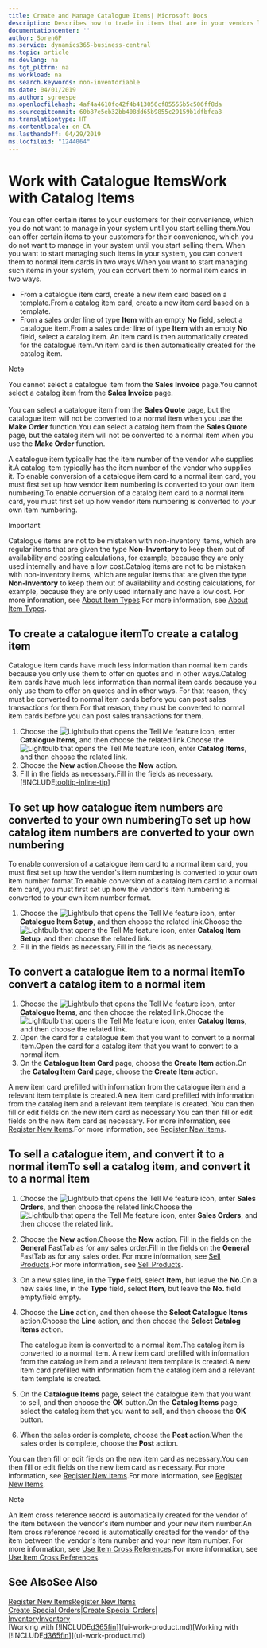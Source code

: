 ```yaml
---
title: Create and Manage Catalogue Items| Microsoft Docs
description: Describes how to trade in items that are in your vendors list of items but not in your own list of items.
documentationcenter: ''
author: SorenGP
ms.service: dynamics365-business-central
ms.topic: article
ms.devlang: na
ms.tgt_pltfrm: na
ms.workload: na
ms.search.keywords: non-inventoriable
ms.date: 04/01/2019
ms.author: sgroespe
ms.openlocfilehash: 4af4a4610fc42f4b413056cf85555b5c506ff8da
ms.sourcegitcommit: 60b87e5eb32bb408dd65b9855c29159b1dfbfca8
ms.translationtype: HT
ms.contentlocale: en-CA
ms.lasthandoff: 04/29/2019
ms.locfileid: "1244064"
---
```

# <a name="work-with-catalog-items"></a><span data-ttu-id="65ac0-103">Work with Catalogue Items</span><span class="sxs-lookup"><span data-stu-id="65ac0-103">Work with Catalog Items</span></span>
<span data-ttu-id="65ac0-104">You can offer certain items to your customers for their convenience, which you do not want to manage in your system until you start selling them.</span><span class="sxs-lookup"><span data-stu-id="65ac0-104">You can offer certain items to your customers for their convenience, which you do not want to manage in your system until you start selling them.</span></span> <span data-ttu-id="65ac0-105">When you want to start managing such items in your system, you can convert them to normal item cards in two ways.</span><span class="sxs-lookup"><span data-stu-id="65ac0-105">When you want to start managing such items in your system, you can convert them to normal item cards in two ways.</span></span>

* <span data-ttu-id="65ac0-106">From a catalogue item card, create a new item card based on a template.</span><span class="sxs-lookup"><span data-stu-id="65ac0-106">From a catalog item card, create a new item card based on a template.</span></span>
* <span data-ttu-id="65ac0-107">From a sales order line of type **Item** with an empty **No** field, select a catalogue item.</span><span class="sxs-lookup"><span data-stu-id="65ac0-107">From a sales order line of type **Item** with an empty **No** field, select a catalog item.</span></span> <span data-ttu-id="65ac0-108">An item card is then automatically created for the catalogue item.</span><span class="sxs-lookup"><span data-stu-id="65ac0-108">An item card is then automatically created for the catalog item.</span></span>

> [!NOTE]  
> <span data-ttu-id="65ac0-109">You cannot select a catalogue item from the **Sales Invoice** page.</span><span class="sxs-lookup"><span data-stu-id="65ac0-109">You cannot select a catalog item from the **Sales Invoice** page.</span></span><br /><br />
> <span data-ttu-id="65ac0-110">You can select a catalogue item from the **Sales Quote** page, but the catalogue item will not be converted to a normal item when you use the **Make Order** function.</span><span class="sxs-lookup"><span data-stu-id="65ac0-110">You can select a catalog item from the **Sales Quote** page, but the catalog item will not be converted to a normal item when you use the **Make Order** function.</span></span>

<span data-ttu-id="65ac0-111">A catalogue item typically has the item number of the vendor who supplies it.</span><span class="sxs-lookup"><span data-stu-id="65ac0-111">A catalog item typically has the item number of the vendor who supplies it.</span></span> <span data-ttu-id="65ac0-112">To enable conversion of a catalogue item card to a normal item card, you must first set up how vendor item numbering is converted to your own item numbering.</span><span class="sxs-lookup"><span data-stu-id="65ac0-112">To enable conversion of a catalog item card to a normal item card, you must first set up how vendor item numbering is converted to your own item numbering.</span></span>   

> [!Important]
> <span data-ttu-id="65ac0-113">Catalogue items are not to be mistaken with non-inventory items, which are regular items that are given the type **Non-Inventory** to keep them out of availability and costing calculations, for example, because they are only used internally and have a low cost.</span><span class="sxs-lookup"><span data-stu-id="65ac0-113">Catalog items are not to be mistaken with non-inventory items, which are regular items that are given the type **Non-Inventory** to keep them out of availability and costing calculations, for example, because they are only used internally and have a low cost.</span></span> <span data-ttu-id="65ac0-114">For more information, see [About Item Types](inventory-about-item-types.md).</span><span class="sxs-lookup"><span data-stu-id="65ac0-114">For more information, see [About Item Types](inventory-about-item-types.md).</span></span>

## <a name="to-create-a-catalog-item"></a><span data-ttu-id="65ac0-115">To create a catalogue item</span><span class="sxs-lookup"><span data-stu-id="65ac0-115">To create a catalog item</span></span>
<span data-ttu-id="65ac0-116">Catalogue item cards have much less information than normal item cards because you only use them to offer on quotes and in other ways.</span><span class="sxs-lookup"><span data-stu-id="65ac0-116">Catalog item cards have much less information than normal item cards because you only use them to offer on quotes and in other ways.</span></span> <span data-ttu-id="65ac0-117">For that reason, they must be converted to normal item cards before you can post sales transactions for them.</span><span class="sxs-lookup"><span data-stu-id="65ac0-117">For that reason, they must be converted to normal item cards before you can post sales transactions for them.</span></span>

1. <span data-ttu-id="65ac0-118">Choose the ![Lightbulb that opens the Tell Me feature](media/ui-search/search_small.png "Tell me what you want to do") icon, enter **Catalogue Items**, and then choose the related link.</span><span class="sxs-lookup"><span data-stu-id="65ac0-118">Choose the ![Lightbulb that opens the Tell Me feature](media/ui-search/search_small.png "Tell me what you want to do") icon, enter **Catalog Items**, and then choose the related link.</span></span>
2. <span data-ttu-id="65ac0-119">Choose the **New** action.</span><span class="sxs-lookup"><span data-stu-id="65ac0-119">Choose the **New** action.</span></span>
3. <span data-ttu-id="65ac0-120">Fill in the fields as necessary.</span><span class="sxs-lookup"><span data-stu-id="65ac0-120">Fill in the fields as necessary.</span></span> [!INCLUDE[tooltip-inline-tip](includes/tooltip-inline-tip_md.md)]

## <a name="to-set-up-how-catalog-item-numbers-are-converted-to-your-own-numbering"></a><span data-ttu-id="65ac0-121">To set up how catalogue item numbers are converted to your own numbering</span><span class="sxs-lookup"><span data-stu-id="65ac0-121">To set up how catalog item numbers are converted to your own numbering</span></span>
<span data-ttu-id="65ac0-122">To enable conversion of a catalogue item card to a normal item card, you must first set up how the vendor's item numbering is converted to your own item number format.</span><span class="sxs-lookup"><span data-stu-id="65ac0-122">To enable conversion of a catalog item card to a normal item card, you must first set up how the vendor's item numbering is converted to your own item number format.</span></span>

1. <span data-ttu-id="65ac0-123">Choose the ![Lightbulb that opens the Tell Me feature](media/ui-search/search_small.png "Tell me what you want to do") icon, enter **Catalogue Item Setup**, and then choose the related link.</span><span class="sxs-lookup"><span data-stu-id="65ac0-123">Choose the ![Lightbulb that opens the Tell Me feature](media/ui-search/search_small.png "Tell me what you want to do") icon, enter **Catalog Item Setup**, and then choose the related link.</span></span>
2. <span data-ttu-id="65ac0-124">Fill in the fields as necessary.</span><span class="sxs-lookup"><span data-stu-id="65ac0-124">Fill in the fields as necessary.</span></span>

## <a name="to-convert-a-catalog-item-to-a-normal-item"></a><span data-ttu-id="65ac0-125">To convert a catalogue item to a normal item</span><span class="sxs-lookup"><span data-stu-id="65ac0-125">To convert a catalog item to a normal item</span></span>
1. <span data-ttu-id="65ac0-126">Choose the ![Lightbulb that opens the Tell Me feature](media/ui-search/search_small.png "Tell me what you want to do") icon, enter **Catalogue Items**, and then choose the related link.</span><span class="sxs-lookup"><span data-stu-id="65ac0-126">Choose the ![Lightbulb that opens the Tell Me feature](media/ui-search/search_small.png "Tell me what you want to do") icon, enter **Catalog Items**, and then choose the related link.</span></span>
2. <span data-ttu-id="65ac0-127">Open the card for a catalogue item that you want to convert to a normal item.</span><span class="sxs-lookup"><span data-stu-id="65ac0-127">Open the card for a catalog item that you want to convert to a normal item.</span></span>
3. <span data-ttu-id="65ac0-128">On the **Catalogue Item Card** page, choose the **Create Item** action.</span><span class="sxs-lookup"><span data-stu-id="65ac0-128">On the **Catalog Item Card** page, choose the **Create Item** action.</span></span>

<span data-ttu-id="65ac0-129">A new item card prefilled with information from the catalogue item and a relevant item template is created.</span><span class="sxs-lookup"><span data-stu-id="65ac0-129">A new item card prefilled with information from the catalog item and a relevant item template is created.</span></span> <span data-ttu-id="65ac0-130">You can then fill or edit fields on the new item card as necessary.</span><span class="sxs-lookup"><span data-stu-id="65ac0-130">You can then fill or edit fields on the new item card as necessary.</span></span> <span data-ttu-id="65ac0-131">For more information, see [Register New Items](inventory-how-register-new-items.md).</span><span class="sxs-lookup"><span data-stu-id="65ac0-131">For more information, see [Register New Items](inventory-how-register-new-items.md).</span></span>

## <a name="to-sell-a-catalog-item-and-convert-it-to-a-normal-item"></a><span data-ttu-id="65ac0-132">To sell a catalogue item, and convert it to a normal item</span><span class="sxs-lookup"><span data-stu-id="65ac0-132">To sell a catalog item, and convert it to a normal item</span></span>
1. <span data-ttu-id="65ac0-133">Choose the ![Lightbulb that opens the Tell Me feature](media/ui-search/search_small.png "Tell me what you want to do") icon, enter **Sales Orders**, and then choose the related link.</span><span class="sxs-lookup"><span data-stu-id="65ac0-133">Choose the ![Lightbulb that opens the Tell Me feature](media/ui-search/search_small.png "Tell me what you want to do") icon, enter **Sales Orders**, and then choose the related link.</span></span>
2. <span data-ttu-id="65ac0-134">Choose the **New** action.</span><span class="sxs-lookup"><span data-stu-id="65ac0-134">Choose the **New** action.</span></span> <span data-ttu-id="65ac0-135">Fill in the fields on the **General** FastTab as for any sales order.</span><span class="sxs-lookup"><span data-stu-id="65ac0-135">Fill in the fields on the **General** FastTab as for any sales order.</span></span> <span data-ttu-id="65ac0-136">For more information, see [Sell Products](sales-how-sell-products.md).</span><span class="sxs-lookup"><span data-stu-id="65ac0-136">For more information, see [Sell Products](sales-how-sell-products.md).</span></span>
3. <span data-ttu-id="65ac0-137">On a new sales line, in the **Type** field, select **Item**, but leave the **No.**</span><span class="sxs-lookup"><span data-stu-id="65ac0-137">On a new sales line, in the **Type** field, select **Item**, but leave the **No.**</span></span> <span data-ttu-id="65ac0-138">field empty.</span><span class="sxs-lookup"><span data-stu-id="65ac0-138">field empty.</span></span>
4. <span data-ttu-id="65ac0-139">Choose the **Line** action, and then choose the **Select Catalogue Items** action.</span><span class="sxs-lookup"><span data-stu-id="65ac0-139">Choose the **Line** action, and then choose the **Select Catalog Items** action.</span></span>

    <span data-ttu-id="65ac0-140">The catalogue item is converted to a normal item.</span><span class="sxs-lookup"><span data-stu-id="65ac0-140">The catalog item is converted to a normal item.</span></span> <span data-ttu-id="65ac0-141">A new item card prefilled with information from the catalogue item and a relevant item template is created.</span><span class="sxs-lookup"><span data-stu-id="65ac0-141">A new item card prefilled with information from the catalog item and a relevant item template is created.</span></span>
5. <span data-ttu-id="65ac0-142">On the **Catalogue Items** page, select the catalogue item that you want to sell, and then choose the **OK** button.</span><span class="sxs-lookup"><span data-stu-id="65ac0-142">On the **Catalog Items** page, select the catalog item that you want to sell, and then choose the **OK** button.</span></span>
6. <span data-ttu-id="65ac0-143">When the sales order is complete, choose the **Post** action.</span><span class="sxs-lookup"><span data-stu-id="65ac0-143">When the sales order is complete, choose the **Post** action.</span></span>

<span data-ttu-id="65ac0-144">You can then fill or edit fields on the new item card as necessary.</span><span class="sxs-lookup"><span data-stu-id="65ac0-144">You can then fill or edit fields on the new item card as necessary.</span></span> <span data-ttu-id="65ac0-145">For more information, see [Register New Items](inventory-how-register-new-items.md).</span><span class="sxs-lookup"><span data-stu-id="65ac0-145">For more information, see [Register New Items](inventory-how-register-new-items.md).</span></span>

> [!NOTE]  
>   <span data-ttu-id="65ac0-146">An Item cross reference record is automatically created for the vendor of the item between the vendor's item number and your new item number.</span><span class="sxs-lookup"><span data-stu-id="65ac0-146">An Item cross reference record is automatically created for the vendor of the item between the vendor's item number and your new item number.</span></span> <span data-ttu-id="65ac0-147">For more information, see [Use Item Cross References](inventory-how-use-item-cross-refs.md).</span><span class="sxs-lookup"><span data-stu-id="65ac0-147">For more information, see [Use Item Cross References](inventory-how-use-item-cross-refs.md).</span></span>

## <a name="see-also"></a><span data-ttu-id="65ac0-148">See Also</span><span class="sxs-lookup"><span data-stu-id="65ac0-148">See Also</span></span>
[<span data-ttu-id="65ac0-149">Register New Items</span><span class="sxs-lookup"><span data-stu-id="65ac0-149">Register New Items</span></span>](inventory-how-register-new-items.md)  
<span data-ttu-id="65ac0-150">[Create Special Orders](sales-how-to-create-special-orders.md)|</span><span class="sxs-lookup"><span data-stu-id="65ac0-150">[Create Special Orders](sales-how-to-create-special-orders.md)|</span></span>  
[<span data-ttu-id="65ac0-151">Inventory</span><span class="sxs-lookup"><span data-stu-id="65ac0-151">Inventory</span></span>](inventory-manage-inventory.md)  
<span data-ttu-id="65ac0-152">[Working with [!INCLUDE[d365fin](includes/d365fin_md.md)]](ui-work-product.md)</span><span class="sxs-lookup"><span data-stu-id="65ac0-152">[Working with [!INCLUDE[d365fin](includes/d365fin_md.md)]](ui-work-product.md)</span></span>
